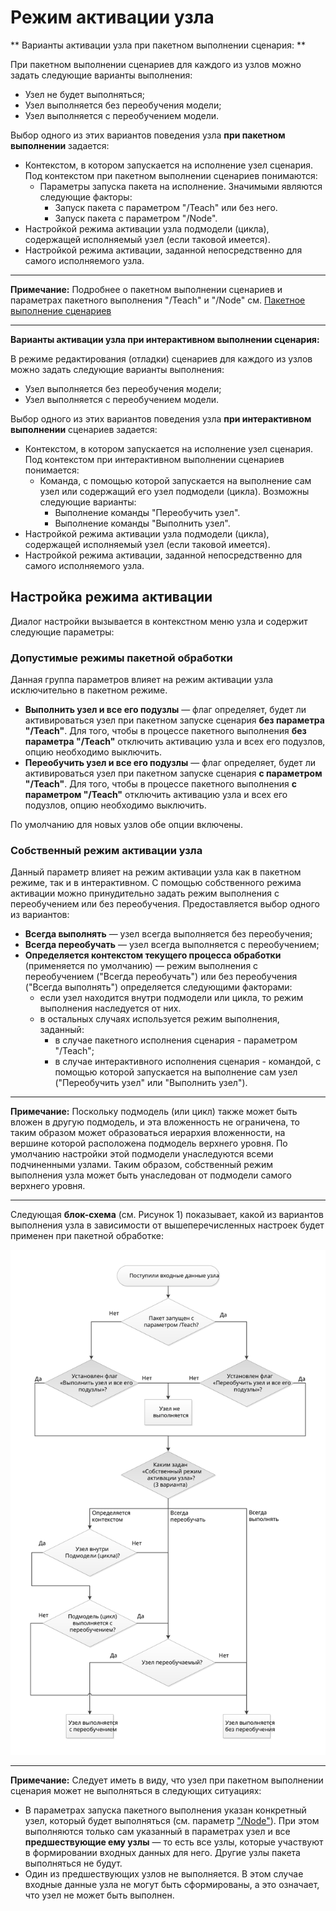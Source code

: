 # Режим активации узла

** Варианты активации узла при пакетном выполнении сценария: **

При пакетном выполнении сценариев для каждого из узлов можно задать следующие варианты выполнения:

* Узел не будет выполняться;
* Узел выполняется без переобучения модели;
* Узел выполняется с переобучением модели.

Выбор одного из этих вариантов поведения узла **при пакетном выполнении** задается:

* Контекстом, в котором запускается на исполнение узел сценария. Под контекстом при пакетном выполнении сценариев понимаются:
  * Параметры запуска пакета на исполнение. Значимыми являются следующие факторы:
    * Запуск пакета с параметром "/Teach" или без него.
    * Запуск пакета с параметром "/Node".
* Настройкой режима активации узла подмодели (цикла), содержащей исполняемый узел (если таковой имеется).
* Настройкой режима активации, заданной непосредственно для самого исполняемого узла.

-----

**Примечание:** Подробнее о пакетном выполнении сценариев и параметрах пакетного выполнения "/Teach" и "/Node" см. [Пакетное выполнение сценариев](./batchlauncher.md)

-----

**Варианты активации узла при интерактивном выполнении сценария:**

В режиме редактирования (отладки) сценариев для каждого из узлов можно задать следующие варианты выполнения:

* Узел выполняется без переобучения модели;
* Узел выполняется с переобучением модели.

Выбор одного из этих вариантов поведения узла **при интерактивном выполнении** сценариев задается:

* Контекстом, в котором запускается на исполнение узел сценария. Под контекстом при интерактивном выполнении сценариев понимается:
  * Команда, с помощью которой запускается на выполнение сам узел или содержащий его узел подмодели (цикла). Возможны следующие варианты:
    * Выполнение команды  "Переобучить узел".
    * Выполнение команды  "Выполнить узел".
* Настройкой режима активации узла подмодели (цикла), содержащей исполняемый узел (если таковой имеется).
* Настройкой режима активации, заданной непосредственно для самого исполняемого узла.

## Настройка режима активации

Диалог настройки вызывается в контекстном меню узла и содержит следующие параметры:

### Допустимые режимы пакетной обработки

Данная группа параметров влияет на режим активации узла исключительно в пакетном режиме.

* **Выполнить узел и все его подузлы** — флаг определяет, будет ли активироваться узел при пакетном запуске сценария **без параметра "/Teach"**. Для того, чтобы в процессе пакетного выполнения **без параметра "/Teach"** отключить активацию узла и всех его подузлов, опцию необходимо выключить.
* **Переобучить узел и все его подузлы** — флаг определяет, будет ли активироваться узел при пакетном запуске сценария **с параметром "/Teach"**. Для того, чтобы в процессе пакетного выполнения **с параметром "/Teach"** отключить активацию узла и всех его подузлов, опцию необходимо выключить.

По умолчанию для новых узлов обе опции включены.

### Собственный режим активации узла

Данный параметр влияет на режим активации узла как в пакетном режиме, так и в интерактивном.
С помощью собственного режима активации можно принудительно задать режим выполнения с переобучением или без переобучения. Предоставляется выбор одного из вариантов:

* **Всегда выполнять** — узел всегда выполняется без переобучения;
* **Всегда переобучать** — узел всегда выполняется с переобучением;
* **Определяется контекстом текущего процесса обработки** (применяется по умолчанию) — режим выполнения с переобучением ("Всегда переобучать") или без переобучения ("Всегда выполнять") определяется следующими факторами:
  * если узел находится внутри подмодели или цикла, то режим выполнения наследуется от них.
  * в остальных случаях используется режим выполнения, заданный:
    * в случае пакетного исполнения сценария - параметром "/Teach";
    * в случае интерактивного исполнения сценария - командой, с помощью которой запускается на выполнение сам узел ("Переобучить узел" или "Выполнить узел").

-----

**Примечание:** Поскольку подмодель (или цикл) также может быть вложен в другую подмодель, и эта вложенность не ограничена, то таким образом может образоваться иерархия вложенности, на вершине которой расположена подмодель верхнего уровня. По умолчанию настройки этой подмодели унаследуются всеми подчиненными узлами. Таким образом, собственный режим выполнения узла может быть унаследован от подмодели самого верхнего уровня.

-----

Следующая **блок-схема** (см. Рисунок 1) показывает, какой из вариантов выполнения узла в зависимости от вышеперечисленных настроек будет применен при пакетной обработке:

![Алгоритм выбора режима активации](batch-processing-scheme.svg)

-----

**Примечание:** Следует иметь в виду, что узел при пакетном выполнении сценария может не выполняться в следующих ситуациях:

* В параметрах запуска пакетного выполнения указан конкретный узел, который будет выполняться (см. параметр ["/Node"](./batchlauncher.md)). При этом выполняются только сам указанный в параметрах узел и все **предшествующие ему узлы** — то есть все узлы, которые участвуют в формировании входных данных для него. Другие узлы пакета выполняться не будут.
* Один из предшествующих узлов не выполняется. В этом случае входные данные узла не могут быть сформированы, а это означает, что узел не может быть выполнен.